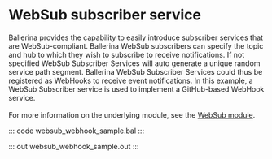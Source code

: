 # WebSub subscriber service

Ballerina provides the capability to easily introduce subscriber services that are WebSub-compliant.
Ballerina WebSub subscribers can specify the topic and hub to which they wish to subscribe to receive notifications. 
If not specified WebSub Subscriber Services will auto generate a unique random service path segment. 
Ballerina WebSub Subscriber Services could thus be registered as WebHooks to receive event notifications.
In this example, a WebSub Subscriber service is used to implement a GitHub-based WebHook service.<br/><br/>
For more information on the underlying module, 
see the [WebSub module](https://lib.ballerina.io/ballerina/websub/latest/).

::: code websub_webhook_sample.bal :::

::: out websub_webhook_sample.out :::